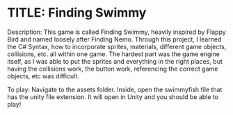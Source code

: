 # TITLE: Finding Swimmy

Description: This game is called Finding Swimmy, heavily inspired by Flappy Bird and named loosely after Finding Nemo. Through this project, I learned the C# Syntax, how to incorporate sprites, materials, different game objects, collisions, etc. all within one game. The hardest part was the game engine itself, as I was able to put the sprites and everything in the right places, but having the collisions work, the button work, referencing the correct game objects, etc was difficult.

To play: Navigate to the assets folder. Inside, open the swimmyfish file that has the unity file extension. It will open in Unity and you should be able to play!
 
